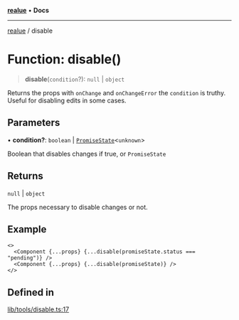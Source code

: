 [**realue**](../README.md) • **Docs**

***

[realue](../README.md) / disable

# Function: disable()

> **disable**(`condition`?): `null` \| `object`

Returns the props with `onChange` and `onChangeError` the `condition` is truthy. Useful for disabling edits in some cases.

## Parameters

• **condition?**: `boolean` \| [`PromiseState`](../type-aliases/PromiseState.md)\<`unknown`\>

Boolean that disables changes if true, or `PromiseState`

## Returns

`null` \| `object`

The props necessary to disable changes or not.

## Example

```tsx
<>
  <Component {...props} {...disable(promiseState.status === "pending")} />
  <Component {...props} {...disable(promiseState)} />
</>
```

## Defined in

[lib/tools/disable.ts:17](https://github.com/nevoland/realue/blob/bda2c81a122722d2211255b398b35c625b1e6a1c/lib/tools/disable.ts#L17)
